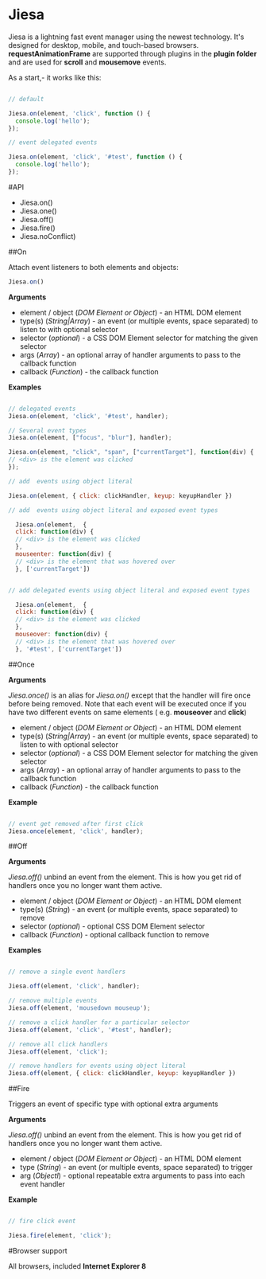 # Jiesa

Jiesa is a lightning fast event manager using the newest technology. It's designed for desktop, mobile, and touch-based browsers. **requestAnimationFrame** are supported through plugins in the **plugin folder**  and are used for **scroll** and **mousemove** events.

As a start,- it works like this:

```javascript

// default

Jiesa.on(element, 'click', function () {
  console.log('hello');
});

// event delegated events

Jiesa.on(element, 'click', '#test', function () {
  console.log('hello');
});

```

#API

* Jiesa.on()
* Jiesa.one()
* Jiesa.off()
* Jiesa.fire()
* Jiesa.noConflict)

##On

Attach event listeners to both elements and objects:

```javascript 
Jiesa.on() 
```
**Arguments**

* element / object (*DOM Element or Object*) - an HTML DOM element
* type(s) (*String|Array*) - an event (or multiple events, space separated) to listen to with optional selector
* selector (*optional*) - a CSS DOM Element selector for matching the given selector
* args (*Array*) - an optional array of handler arguments to pass to the callback function 
* callback (*Function*)	- the callback function

**Examples**

```javascript 

// delegated events
Jiesa.on(element, 'click', '#test', handler);

// Several event types
Jiesa.on(element, ["focus", "blur"], handler);

Jiesa.on(element, "click", "span", ["currentTarget"], function(div) {
// <div> is the element was clicked
});

// add  events using object literal

Jiesa.on(element, { click: clickHandler, keyup: keyupHandler })

// add  events using object literal and exposed event types

  Jiesa.on(element,  {
  click: function(div) { 
  // <div> is the element was clicked 
  },
  mouseenter: function(div) { 
  // <div> is the element that was hovered over
  }, ['currentTarget'])


// add delegated events using object literal and exposed event types

  Jiesa.on(element,  {
  click: function(div) { 
  // <div> is the element was clicked 
  },
  mouseover: function(div) { 
  // <div> is the element that was hovered over
  }, '#test', ['currentTarget'])

```

##Once

**Arguments**

*Jiesa.once()* is an alias for *Jiesa.on()* except that the handler will fire once before being removed. Note that each event will be executed once if you have two different events on same elements ( e.g. **mouseover** and **click**)

* element / object (*DOM Element or Object*) - an HTML DOM element
* type(s) (*String|Array*) - an event (or multiple events, space separated) to listen to with optional selector
* selector (*optional*) - a CSS DOM Element selector for matching the given selector
* args (*Array*) - an optional array of handler arguments to pass to the callback function 
* callback (*Function*)	- the callback function

**Example**

```javascript 

// event get removed after first click
Jiesa.once(element, 'click', handler);

```

##Off

**Arguments**

*Jiesa.off()* unbind an event from the element. This is how you get rid of handlers once you no longer want them active. 

* element / object (*DOM Element or Object*) - an HTML DOM element
* type(s) (*String*) - an event (or multiple events, space separated) to remove
* selector (*optional*) - optional CSS DOM Element selector
* callback (*Function*)	- optional callback function to remove

**Examples**

```javascript 

// remove a single event handlers

Jiesa.off(element, 'click', handler);

// remove multiple events
Jiesa.off(element, 'mousedown mouseup');

// remove a click handler for a particular selector
Jiesa.off(element, 'click', '#test', handler);

// remove all click handlers
Jiesa.off(element, 'click');

// remove handlers for events using object literal
Jiesa.off(element, { click: clickHandler, keyup: keyupHandler })

```

##Fire

Triggers an event of specific type with optional extra arguments

**Arguments**

*Jiesa.off()* unbind an event from the element. This is how you get rid of handlers once you no longer want them active. 

* element / object (*DOM Element or Object*) - an HTML DOM element
* type (*String*) - an event (or multiple events, space separated) to trigger
* arg (*Objectl*) - optional repeatable extra arguments to pass into each event handler

**Example**

```javascript 

// fire click event

Jiesa.fire(element, 'click');

```

#Browser support

All browsers, included **Internet Explorer 8**
